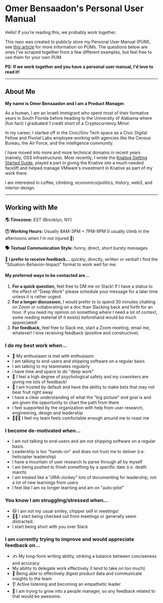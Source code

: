 # Omer Bensaadon's Personal User Manual
Hello! If you're reading this, we probably work together.

This repo was created to publicly store my Personal User Manual (PUM), see [this article](https://betterprogramming.pub/personal-user-manuals-the-good-the-bad-and-the-template-7b80db5044ea) for more information on PUMs. The questions below are ones I've scraped together from a few different examples, but feel free to use them for your own PUM.

**PS: If we work together and you have a personal user manual, I'd love to read it!**

---
## About Me
**My name is Omer Bensaadon and I am a Product Manager.**

As a human, I am an Israeli immigrant who spent most of their formative years in South Florida before heading to the University of Alabama where (fun fact) I graduated 1 credit short of a Cryptocurrency Minor.

In my career, I started off in the Civic/Gov Tech space as a Civic Digital Fellow and Pivotal Labs employee working with agencies like the Census Bureau, the Air Force, and the intelligence community.

I have moved into more and more technical domains in recent years (namely, OSS infrastructure). Most recently, I wrote the [Knative Getting Started Guide](https://knative.dev/docs/getting-started/), played a part in giving the Knative site a much needed facelift and helped manage VMware's investment in Knative as part of my work there.

I am interested in coffee, climbing, economics/politics, history, web3, and interior design.

---
## Working with Me
**🌎 Timezone:** EST (Brooklyn, NY)

**🕐 Working Hours:** Usually 8AM-3PM + 7PM-9PM (I usually climb in the afternoons when I'm not injured 🤕)

**🗣 Textual Communication Style:** funny, direct, short bursty messages

**🤌 I prefer to receive feedback...** quickly, directly, written or verbal! I find the "Situation-Behavior-Impact" format to work well for me.

#### My preferred ways to be contacted are...
1. **For a quick question,** feel free to DM me on Slack! If I have a status to the effect of "Deep Work" please schedule your message for a later time unless it is rather urgent.
2. **For a longer discussion,** I would prefer to to spend 30 minutes chatting on Zoom or collaborating on a doc than Slacking back and forth for an hour. If you need my opinion on something where I need a lot of context, some reading material (if it exists) beforehand would be much appreciated!
3. **For feedback,** feel free to Slack me, start a Zoom meeting, email me, whatever! I love receiving feedback (positive and constructive).

### I do my best work when...
* 🤩 My enthusiasm is met with enthusiasm
* I am talking to end-users and shipping software on a regular basis
* I am talking to my teammates regularly
* I have time and space to do "deep work"
* 💖 I feel a high degree of psychological safety and my coworkers are giving me lots of feedback!
* 🤝 I am trusted by default and have the ability to make bets that may not bear fruit right away
* I have a clear understanding of what the "big picture" end goal is and am given the opportunity to chart the path from there
* I feel supported by the organization with help from user research, engineering, design and leadership
* 👨🏻‍🚒 I feel my team feels comfortable enough around me to roast me

### I become de-motivated when...
* I am not talking to end-users and am not shipping software on a regular basis.
* Leadership is too "hands-on" and does not trust me to deliver (i.e. helicopter leadership)
* I have a mountain of user research to parse through all by myself
* I am being pushed to finish something by a specific date (i.e. death march)
* I am treated like a "JIRA-Jockey" lots of documenting for leadership, not a lot of new learnings from users
* I feel like I am no longer learning and am on "auto-pilot"

### You know I am struggling/stressed when...
* 😿 I am not my usual smiley, chipper self in meetings!
* 😵‍💫 I start being checked out from meetings or generally seem distracted.
* I start being short with you over Slack 

### I am currently trying to improve and would appreciate feedback on...
* ✍️ My long-form writing ability, striking a balance between conciseness and accuracy
* My ability to delegate work effectively (I tend to take on too much)
* 🧮 Being able to effectively digest product data and communicate insights to the team
* 👂 Active listening and becoming an empathetic leader
* 🤠 I am trying to grow into a people manager, so any feedback related to that would be awesome.
